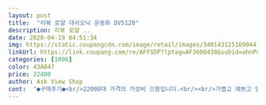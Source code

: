```yaml
---
layout: post 
title:  "리복 로얄 대쉬오닉 운동화 DV5120" 
description: 리복 로얄 ..
date: 2020-04-19 04:51:34 
img: https://static.coupangcdn.com/image/retail/images/340143125169044-031a48f2-f823-4b26-8544-1b61e58290a4.jpg 
linkUrl: https://link.coupang.com/re/AFFSDP?lptag=AF3600438&subid=ahnPublicAsk&pageKey=123336956&itemId=465754009&vendorItemId=4553276239&traceid=V0-113-160950ee6c4e76a6 
categories: [1006] 
color: 43A047 
price: 22400 
author: Ask View Shop 
cont:  "●구매후기●<br/>22000대 가격의 가성비 으뜸입니다.<br/><br/>가볍고 예쁘고 엉청 편합니다.<br/><br/>갠적으론 너무 맘에 듭니다.<br/><br/>굿~~<br/>그래서 발볼이 있어서 싼가격에 잘 신겠습니다.<br/><br/>대박입니다.<br/><br/>디자인 좋음<br/>런닝화로도 제격인.<br/> 듯 합니다.<br/><br/>맘에들어 가족들꺼 하나씩 단체구입해서<br/>비싼거 사줘도 얼마신지도 못하고 신발장에<br/>사진보다 실물이 좋고 발볼이 큰 저같은 사람에게 아주 좋은 상품인거 같습니다.<br/><br/>사춘기 아들이라 자고 나면 발이 쑥쑥~~<br/>선물했습니다.<br/>^^<br/>아들꺼 하나 구입했다 신발 받자마자<br/>애물단지되어버려 아깝기만해서 저렴하고<br/>어차피 235는 안 파니 바꿀수도 없답니다.<br/><br/>이 신발 사이즈는 더 크더라고요.<br/><br/>이가격에 디자인이며 착용감이며<br/>정말 강추합니다.<br/><br/>좋은제품 찾으러 눈팅하다 발견^^<br/>착용감 좋음<br/>평소 240 신으면 넉넉해서 발이 편한데<br/>하자 없고 가성비까지 좋은 상품이네요.<br/><br/>흰색이라서 깔끔하고 워킹화로도<br/>22000대 가격의 가성비 으뜸입니다.<br/><br/>가볍고 예쁘고 엉청 편합니다.<br/><br/>갠적으론 너무 맘에 듭니다.<br/><br/>굿~~<br/>그래서 발볼이 있어서 싼가격에 잘 신겠습니다.<br/><br/>대박입니다.<br/><br/>디자인 좋음<br/>런닝화로도 제격인.<br/> 듯 합니다.<br/><br/>맘에들어 가족들꺼 하나씩 단체구입해서<br/>비싼거 사줘도 얼마신지도 못하고 신발장에<br/>사진보다 실물이 좋고 발볼이 큰 저같은 사람에게 아주 좋은 상품인거 같습니다.<br/><br/>사춘기 아들이라 자고 나면 발이 쑥쑥~~<br/>선물했습니다.<br/>^^<br/>아들꺼 하나 구입했다 신발 받자마자<br/>애물단지되어버려 아깝기만해서 저렴하고<br/>어차피 235는 안 파니 바꿀수도 없답니다.<br/><br/>이 신발 사이즈는 더 크더라고요.<br/><br/>이가격에 디자인이며 착용감이며<br/>정말 강추합니다.<br/><br/>좋은제품 찾으러 눈팅하다 발견^^<br/>착용감 좋음<br/>평소 240 신으면 넉넉해서 발이 편한데<br/>하자 없고 가성비까지 좋은 상품이네요.<br/><br/>흰색이라서 깔끔하고 워킹화로도<br/>22000대 가격의 가성비 으뜸입니다.<br/><br/>가볍고 예쁘고 엉청 편합니다.<br/><br/>갠적으론 너무 맘에 듭니다.<br/><br/>굿~~<br/>그래서 발볼이 있어서 싼가격에 잘 신겠습니다.<br/><br/>대박입니다.<br/><br/>디자인 좋음<br/>런닝화로도 제격인.<br/> 듯 합니다.<br/><br/>맘에들어 가족들꺼 하나씩 단체구입해서<br/>비싼거 사줘도 얼마신지도 못하고 신발장에<br/>사진보다 실물이 좋고 발볼이 큰 저같은 사람에게 아주 좋은 상품인거 같습니다.<br/><br/>사춘기 아들이라 자고 나면 발이 쑥쑥~~<br/>선물했습니다.<br/>^^<br/>아들꺼 하나 구입했다 신발 받자마자<br/>애물단지되어버려 아깝기만해서 저렴하고<br/>어차피 235는 안 파니 바꿀수도 없답니다.<br/><br/>이 신발 사이즈는 더 크더라고요.<br/><br/>이가격에 디자인이며 착용감이며<br/>정말 강추합니다.<br/><br/>좋은제품 찾으러 눈팅하다 발견^^<br/>착용감 좋음<br/>평소 240 신으면 넉넉해서 발이 편한데<br/>하자 없고 가성비까지 좋은 상품이네요.<br/><br/>흰색이라서 깔끔하고 워킹화로도<br/>22000대 가격의 가성비 으뜸입니다.<br/><br/>가볍고 예쁘고 엉청 편합니다.<br/><br/>갠적으론 너무 맘에 듭니다.<br/><br/>굿~~<br/>그래서 발볼이 있어서 싼가격에 잘 신겠습니다.<br/><br/>대박입니다.<br/><br/>디자인 좋음<br/>런닝화로도 제격인.<br/> 듯 합니다.<br/><br/>맘에들어 가족들꺼 하나씩 단체구입해서<br/>비싼거 사줘도 얼마신지도 못하고 신발장에<br/>사진보다 실물이 좋고 발볼이 큰 저같은 사람에게 아주 좋은 상품인거 같습니다.<br/><br/>사춘기 아들이라 자고 나면 발이 쑥쑥~~<br/>선물했습니다.<br/>^^<br/>아들꺼 하나 구입했다 신발 받자마자<br/>애물단지되어버려 아깝기만해서 저렴하고<br/>어차피 235는 안 파니 바꿀수도 없답니다.<br/><br/>이 신발 사이즈는 더 크더라고요.<br/><br/>이가격에 디자인이며 착용감이며<br/>정말 강추합니다.<br/><br/>좋은제품 찾으러 눈팅하다 발견^^<br/>착용감 좋음<br/>평소 240 신으면 넉넉해서 발이 편한데<br/>하자 없고 가성비까지 좋은 상품이네요.<br/><br/>흰색이라서 깔끔하고 워킹화로도<br/>" 
---
```

